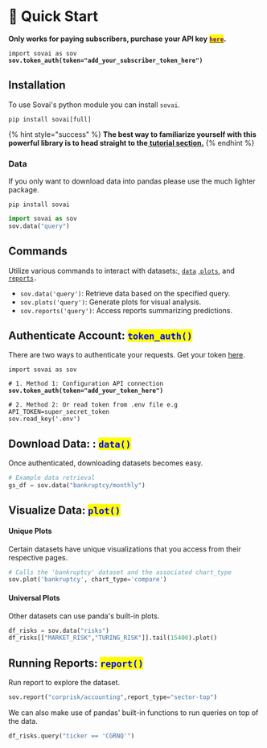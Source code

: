 # 🚀 Quick Start

**Only works for paying subscribers, purchase your API key** [<mark style="color:purple;">**`here`**</mark>](https://sov.ai/subscribe)**.**&#x20;

<pre class="language-python"><code class="lang-python">import sovai as sov
<strong>sov.token_auth(token="add_your_subscriber_token_here")
</strong></code></pre>

## Installation

To use Sovai's python module you can install `sovai`.

```
pip install sovai[full]
```

{% hint style="success" %}
**The best way to familiarize yourself with this powerful library is to head straight to the**[ **tutorial section.**](tutorials.md)
{% endhint %}

### Data

If you only want to download data into pandas please use the much lighter package.&#x20;

```
pip install sovai
```

```python
import sovai as sov
sov.data("query")
```

## Commands

Utilize various commands to interact with datasets:, [`data`](quickstart.md#download-datasets) ,[`plots`](quickstart.md#visualizing-data), and [`reports`](quickstart.md#running-reports)`.`

* `sov.data('query')`: Retrieve data based on the specified query.
* `sov.plots('query')`: Generate plots for visual analysis.
* `sov.reports('query')`: Access reports summarizing predictions.

## Authenticate Account: <mark style="color:blue;">`token_auth()`</mark>

There are two ways to authenticate your requests. Get your token [here](https://sov.ai/home).

<pre class="language-python"><code class="lang-python">import sovai as sov

# 1. Method 1: Configuration API connection
<strong>sov.token_auth(token="add_your_token_here")
</strong>
# 2. Method 2: Or read token from .env file e.g API_TOKEN=super_secret_token
sov.read_key('.env')
</code></pre>

## Download Data: : <mark style="color:blue;">`data()`</mark>

Once authenticated, downloading datasets becomes easy.

```python
# Example data retrieval
gs_df = sov.data("bankruptcy/monthly")
```

## Visualize Data: <mark style="color:blue;">`plot()`</mark>

#### Unique Plots

Certain datasets have unique visualizations that you access from their respective pages.

```python
# Calls the 'bankruptcy' dataset and the associated chart_type
sov.plot('bankruptcy', chart_type='compare')
```

#### Universal Plots

Other datasets can use panda's built-in plots.

```python
df_risks = sov.data("risks")
df_risks[["MARKET_RISK","TURING_RISK"]].tail(15400).plot()
```

## Running Reports: <mark style="color:blue;">`report()`</mark>

Run report to explore the dataset.

```python
sov.report("corprisk/accounting",report_type="sector-top")
```

We can also make use of pandas' built-in functions to run queries on top of the data.

```python
df_risks.query("ticker == 'CGRNQ'")
```


